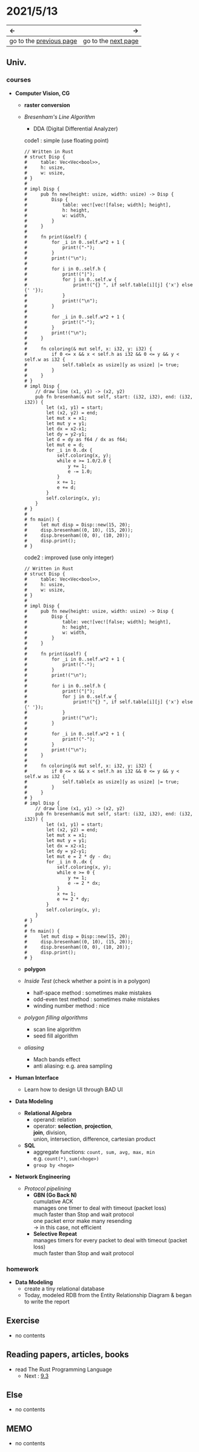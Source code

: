 # 2021/5/13
|←|→|
|:---|---:|
go to the [previous page](./12th.md) | go to the [next page](./14th.md)

## Univ.
### courses
- **Computer Vision, CG**
    - **raster conversion**
    - *Bresenham's  Line Algorithm*
        - DDA (Digital Differential Analyzer)

        code1 : simple (use floating point)
        ```rust, editable
        // Written in Rust
        # struct Disp {
        #     table: Vec<Vec<bool>>,
        #     h: usize,
        #     w: usize,
        # }
        # 
        # impl Disp {
        #     pub fn new(height: usize, width: usize) -> Disp {
        #         Disp {
        #             table: vec![vec![false; width]; height],
        #             h: height,
        #             w: width,
        #         }
        #     }
        #     
        #     fn print(&self) {
        #         for _i in 0..self.w*2 + 1 {
        #             print!("-");
        #         }
        #         print!("\n");
        # 
        #         for i in 0..self.h {
        #             print!("|");
        #             for j in 0..self.w {
        #                 print!("{} ", if self.table[i][j] {'x'} else {' '});
        #             }
        #             print!("\n");
        #         }
        # 
        #         for _i in 0..self.w*2 + 1 {
        #             print!("-");
        #         }
        #         print!("\n");
        #     }
        # 
        #     fn coloring(& mut self, x: i32, y: i32) {
        #         if 0 <= x && x < self.h as i32 && 0 <= y && y < self.w as i32 {
        #             self.table[x as usize][y as usize] |= true;
        #         }
        #     }
        # }
        # impl Disp {
            // draw line (x1, y1) -> (x2, y2)
            pub fn bresenham(& mut self, start: (i32, i32), end: (i32, i32)) {
                let (x1, y1) = start;
                let (x2, y2) = end;
                let mut x = x1;
                let mut y = y1;
                let dx = x2-x1;
                let dy = y2-y1;
                let d = dy as f64 / dx as f64;
                let mut e = d;
                for _i in 0..dx {
                    self.coloring(x, y);
                    while e >= 1.0/2.0 {
                        y += 1;
                        e -= 1.0;
                    }
                    x += 1;
                    e += d;
                }
                self.coloring(x, y);
            }
        # }
        # 
        # fn main() {
        #     let mut disp = Disp::new(15, 20);
        #     disp.bresenham((0, 10), (15, 20));
        #     disp.bresenham((0, 0), (10, 20));
        #     disp.print();
        # }
        ```
        code2 : improved (use only integer)
        ``` rust, editable
        // Written in Rust
        # struct Disp {
        #     table: Vec<Vec<bool>>,
        #     h: usize,
        #     w: usize,
        # }
        # 
        # impl Disp {
        #     pub fn new(height: usize, width: usize) -> Disp {
        #         Disp {
        #             table: vec![vec![false; width]; height],
        #             h: height,
        #             w: width,
        #         }
        #     }
        #     
        #     fn print(&self) {
        #         for _i in 0..self.w*2 + 1 {
        #             print!("-");
        #         }
        #         print!("\n");
        # 
        #         for i in 0..self.h {
        #             print!("|");
        #             for j in 0..self.w {
        #                 print!("{} ", if self.table[i][j] {'x'} else {' '});
        #             }
        #             print!("\n");
        #         }
        # 
        #         for _i in 0..self.w*2 + 1 {
        #             print!("-");
        #         }
        #         print!("\n");
        #     }
        # 
        #     fn coloring(& mut self, x: i32, y: i32) {
        #         if 0 <= x && x < self.h as i32 && 0 <= y && y < self.w as i32 {
        #             self.table[x as usize][y as usize] |= true;
        #         }
        #     }
        # }
        # impl Disp {
            // draw line (x1, y1) -> (x2, y2)
            pub fn bresenham(& mut self, start: (i32, i32), end: (i32, i32)) {
                let (x1, y1) = start;
                let (x2, y2) = end;
                let mut x = x1;
                let mut y = y1;
                let dx = x2-x1;
                let dy = y2-y1;
                let mut e = 2 * dy - dx;
                for _i in 0..dx {
                    self.coloring(x, y);
                    while e >= 0 {
                        y += 1;
                        e -= 2 * dx;
                    }
                    x += 1;
                    e += 2 * dy;
                }
                self.coloring(x, y);
            }
        # }
        # 
        # fn main() {
        #     let mut disp = Disp::new(15, 20);
        #     disp.bresenham((0, 10), (15, 20));
        #     disp.bresenham((0, 0), (10, 20));
        #     disp.print();
        # }
        ```
    - **polygon**
    - *Inside Test* (check whether a point is in a polygon)
        - half-space method : sometimes make mistakes
        - odd-even test method : sometimes make mistakes
        - winding number method : nice
    - *polygon filling algorithms*
        - scan line algorithm
        - seed fill algorithm
    - *aliasing*
        - Mach bands effect
        - anti aliasing: e.g. area sampling

- **Human Interface**
    - Learn how to design UI through BAD UI

- **Data Modeling**
    - **Relational Algebra**
        - operand: relation
        - operator: **selection**, **projection**,   
          **join**, division,  
          union, intersection, difference, cartesian product
    - **SQL**
        - aggregate functions: `count, sum, avg, max, min`  
          e.g. `count(*)`, `sum(<hoge>)`
        - `group by <hoge>`

- **Network Engineering**
    - *Protocol pipelining*
        - **GBN (Go Back N)**  
          cumulative ACK  
          manages one timer to deal with timeout (packet loss)  
          much faster than Stop and wait protocol  
          one packet error make many resending  
          -> in this case, not efficient  
        - **Selective Repeat**  
          manages timers for every packet to deal with timeout (packet loss)  
          much faster than Stop and wait protocol  

### homework
- **Data Modeling**
    - create a tiny relational database
    - Today, modeled RDB from the Entity Relationship Diagram & began to write the report

## Exercise
- no contents

## Reading papers, articles, books
- read The Rust Programming Language
    - Next : [9.3](https://doc.rust-jp.rs/book-ja/ch09-03-to-panic-or-not-to-panic.html)

## Else
- no contents

## MEMO
- no contents
